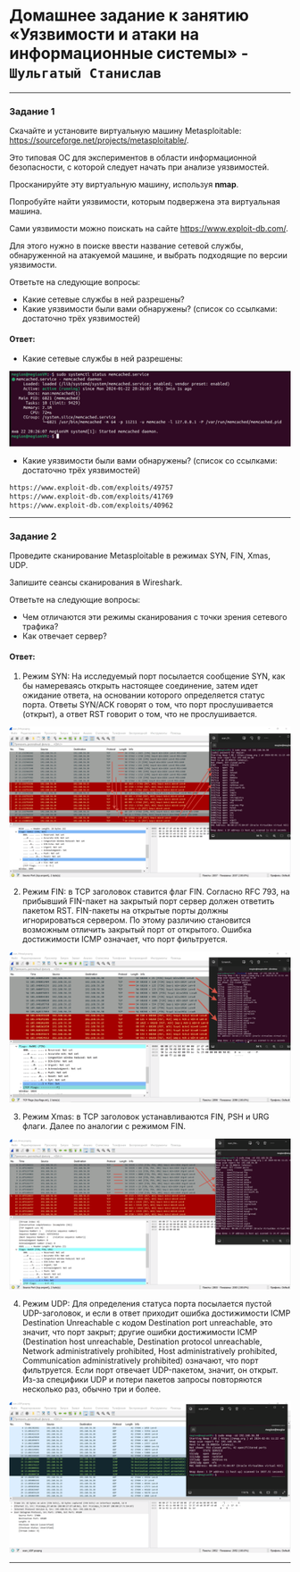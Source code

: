 # Домашнее задание к занятию «Уязвимости и атаки на информационные системы» - `Шульгатый Станислав`


------

### Задание 1

Скачайте и установите виртуальную машину Metasploitable: https://sourceforge.net/projects/metasploitable/.

Это типовая ОС для экспериментов в области информационной безопасности, с которой следует начать при анализе уязвимостей.

Просканируйте эту виртуальную машину, используя **nmap**.

Попробуйте найти уязвимости, которым подвержена эта виртуальная машина.

Сами уязвимости можно поискать на сайте https://www.exploit-db.com/.

Для этого нужно в поиске ввести название сетевой службы, обнаруженной на атакуемой машине, и выбрать подходящие по версии уязвимости.

Ответьте на следующие вопросы:

- Какие сетевые службы в ней разрешены?
- Какие уязвимости были вами обнаружены? (список со ссылками: достаточно трёх уязвимостей)
  
#### Ответ:

- Какие сетевые службы в ней разрешены:

![Redis_memcached_1](https://github.com/megasts/home_work_wnrl/blob/main/img/Redis_memcached_1.png)

- Какие уязвимости были вами обнаружены? (список со ссылками: достаточно трёх уязвимостей)

```
https://www.exploit-db.com/exploits/49757
https://www.exploit-db.com/exploits/41769
https://www.exploit-db.com/exploits/40962
```
------

### Задание 2

Проведите сканирование Metasploitable в режимах SYN, FIN, Xmas, UDP.

Запишите сеансы сканирования в Wireshark.

Ответьте на следующие вопросы:

- Чем отличаются эти режимы сканирования с точки зрения сетевого трафика?
- Как отвечает сервер?

#### Ответ:
1. Режим SYN: На исследуемый порт посылается сообщение SYN, как бы намереваясь открыть настоящее соединение, затем идет ожидание ответа, на основании которого определяется статус порта. Ответы SYN/ACK говорят о том, что порт прослушивается (открыт), а ответ RST говорит о том, что не прослушивается.

![Vulnerabilities_SIN](https://github.com/megasts/home_work_wnrl/blob/main/img/Vulnerabilities_SIN.png)

2. Режим FIN: в TCP заголовок ставится флаг FIN. Согласно RFC 793, на прибывший FIN-пакет на закрытый порт сервер должен ответить пакетом RST. FIN-пакеты на открытые порты должны игнорироваться сервером. По этому различию становится возможным отличить закрытый порт от открытого. Ошибка достижимости ICMP означает, что порт фильтруется.

![Vulnerabilities_FIN](https://github.com/megasts/home_work_wnrl/blob/main/img/Vulnerabilities_FIN.png)

3. Режим Xmas: в TCP заголовок устанавливаются FIN, PSH и URG флаги. Далее по аналогии с режимом FIN.

![Vulnerabilities_Xmas](https://github.com/megasts/home_work_wnrl/blob/main/img/Vulnerabilities_Xmas.png)

4. Режим UDP: Для определения статуса порта посылается пустой UDP-заголовок, и если в ответ приходит ошибка достижимости ICMP Destination Unreachable с кодом Destination port unreachable, это значит, что порт закрыт; другие ошибки достижимости ICMP (Destination host unreachable, Destination protocol unreachable, Network administratively prohibited, Host administratively prohibited, Communication administratively prohibited) означают, что порт фильтруется. Если порт отвечает UDP-пакетом, значит, он открыт. Из-за специфики UDP и потери пакетов запросы повторяются несколько раз, обычно три и более.

![Vulnerabilities_UDP](https://github.com/megasts/home_work_wnrl/blob/main/img/Vulnerabilities_UDP.png)



------